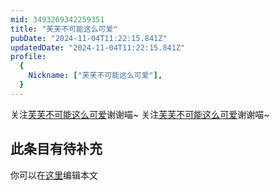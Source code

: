 ```yaml
---
mid: 3493269342259351
title: "芙芙不可能这么可爱"
pubDate: "2024-11-04T11:22:15.841Z"
updatedDate: "2024-11-04T11:22:15.841Z"
profile:
  {
    Nickname: ["芙芙不可能这么可爱"],
  }
---
```


关注[芙芙不可能这么可爱](https://space.bilibili.com/3493269342259351)谢谢喵~ 关注[芙芙不可能这么可爱](https://space.bilibili.com/3493269342259351)谢谢喵~

## 此条目有待补充
你可以在[这里](https://github.com/Yuhanawa/VTuber.ICU/edit/master/src/content/v/芙芙不可能这么可爱/index.md)编辑本文
